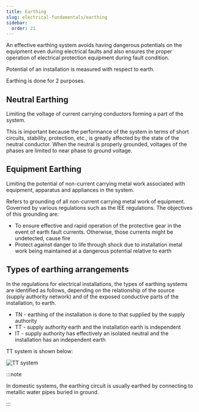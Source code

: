 ```yaml
---
title: Earthing
slug: electrical-fundamentals/earthing
sidebar:
  order: 21
---
```


An effective earthing system avoids having dangerous potentials on the equipment
even during electrical faults and also ensures the proper operation of
electrical protection equipment during fault condition.

Potential of an installation is measured with respect to earth.

Earthing is done for 2 purposes.

## Neutral Earthing

Limiting the voltage of current carrying conductors forming a part of the
system.

This is important because the performance of the system in terms of short
circuits, stability, protection, etc., is greatly affected by the state of the
neutral conductor. When the neutral is properly grounded, voltages of the phases
are limited to near phase to ground voltage.

## Equipment Earthing

Limiting the potential of non-current carrying metal work associated with
equipment, apparatus and appliances in the system.

Refers to grounding of all non-current carrying metal work of equipment.
Governed by various regulations such as the IEE regulations. The objectives of
this grounding are:

- To ensure effective and rapid operation of the protective gear in the event of
  earth fault currents. Otherwise, those currents might be undetected, cause
  fire
- Protect against danger to life through shock due to installation metal work
  being maintained at a dangerous potential relative to earth

## Types of earthing arrangements

In the regulations for electrical installations, the types of earthing systems
are identified as follows, depending on the relationship of the source (supply
authority network) and of the exposed conductive parts of the installation, to
earth.

- TN - earthing of the installation is done to that supplied by the supply
  authority
- TT - supply authority earth and the installation earth is independent
- IT - supply authority has effectively an isolated neutral and the installation
  has an independent earth

TT system is shown below:

![TT system](/electrical/tt-system.jpg)

:::note

In domestic systems, the earthing circuit is usually earthed by connecting to
metallic water pipes buried in ground.

:::
